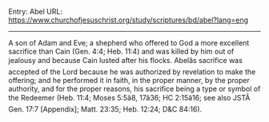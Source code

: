 Entry: Abel
URL: https://www.churchofjesuschrist.org/study/scriptures/bd/abel?lang=eng

---

A son of Adam and Eve; a shepherd who offered to God a more excellent sacrifice than Cain (Gen. 4:4; Heb. 11:4) and was killed by him out of jealousy and because Cain lusted after his flocks. Abelâs sacrifice was accepted of the Lord because he was authorized by revelation to make the offering; and he performed it in faith, in the proper manner, by the proper authority, and for the proper reasons, his sacrifice being a type or symbol of the Redeemer (Heb. 11:4; Moses 5:5â8, 17â36; HC 2:15â16; see also JSTÂ Gen. 17:7 [Appendix]; Matt. 23:35; Heb. 12:24; D&C 84:16).

